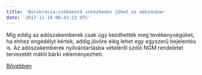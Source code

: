 ```yaml
---
title: 'Bürokrácia-csökkentő intézkedés jöhet az adózásban'
date: '2017-11-14 08:43:23 UTC'
---
```


Míg eddig az adószakemberek csak úgy kezdhették meg tevékenységüket, ha ehhez engedélyt kértek, addig jövőre elég lehet egy egyszerű bejelentés is. Az adószakemberek nyilvántartásba vételéről szóló NGM rendeletet tervezetét mától bárki véleményezheti.


[Bővebben](http://ift.tt/2hpY03c)
